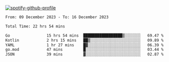 [![spotify-github-profile](https://spotify-github-profile.vercel.app/api/view?uid=313pysyt3uxkjdidtiuvzf7nrnnu&cover_image=true&theme=natemoo-re&show_offline=false&background_color=121212&interchange=false&bar_color=53b14f&bar_color_cover=false)](https://spotify-github-profile.vercel.app/api/view?uid=313pysyt3uxkjdidtiuvzf7nrnnu&redirect=true)

<!--START_SECTION:waka-->

```txt
From: 09 December 2023 - To: 16 December 2023

Total Time: 22 hrs 54 mins

Go                15 hrs 54 mins  █████████████████▒░░░░░░░   69.47 %
Kotlin            2 hrs 15 mins   ██▒░░░░░░░░░░░░░░░░░░░░░░   09.89 %
YAML              1 hr 27 mins    █▓░░░░░░░░░░░░░░░░░░░░░░░   06.39 %
go.mod            47 mins         █░░░░░░░░░░░░░░░░░░░░░░░░   03.44 %
JSON              39 mins         ▓░░░░░░░░░░░░░░░░░░░░░░░░   02.87 %
```

<!--END_SECTION:waka-->